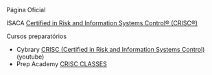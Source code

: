 Página Oficial

ISACA [Certified in Risk and Information Systems Control® (CRISC®)](https://www.isaca.org/credentialing/crisc)


Cursos preparatórios

- Cybrary [CRISC (Certified in Risk and Information Systems Control)](https://www.youtube.com/playlist?list=PLTU5Z3BsEq4D6AU-JFW4HPgFxchZ8vXXS) (youtube)
- Prep Academy [CRISC CLASSES](https://www.youtube.com/playlist?list=PL4v-c7Ix92Di237RZTeKU4Mrivtr2MFGN)
